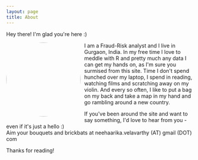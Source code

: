 ```yaml
---
layout: page
title: About
---
```


<p class="message">
  Hey there! I'm glad you're here :)
</p>
<img style="float:left;margin:0 10px 10px 0;border-radius: 100px;" width="200" height="200"  src="https://velavar.github.io/images/this.JPG"/>

<p>
I am a Fraud-Risk analyst and I live in Gurgaon, India. In my free time I love to meddle with R and pretty much any data I can get my hands on, as I'm sure you surmised from this site. Time I don't spend hunched over my laptop, I spend in reading, watching films and scratching away on my violin. And every so often, I like to put a bag on my back and take a map in my hand and go rambling around a new country. 
</p>

<p>
If you've been around the site and want to say something, I'd love to hear from you - even if it's just a hello :)
<br>
Aim your bouquets and brickbats at neehaarika.velavarthy (AT) gmail (DOT) com
</p>

Thanks for reading!
